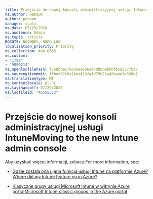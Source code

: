 ```yaml
---
title: Przejście do nowej konsoli administracyjnej usługi Intune
ms.author: pebaum
author: pebaum
manager: scotv
ms.date: 07/29/2020
ms.audience: Admin
ms.topic: article
ROBOTS: NOINDEX, NOFOLLOW
localization_priority: Priority
ms.collection: Adm_O365
ms.custom:
- "1791"
- "9000214"
ms.openlocfilehash: f558bbec7063aaa6b6c47d98beb0bfb5ac3775a7
ms.sourcegitcommit: ffbed67c0a16ec423fa1d79b71e48ea4e2d320e1
ms.translationtype: MT
ms.contentlocale: pl-PL
ms.lasthandoff: 07/29/2020
ms.locfileid: "46555352"
---
```

# <a name="moving-to-the-new-intune-admin-console"></a><span data-ttu-id="0c48c-102">Przejście do nowej konsoli administracyjnej usługi Intune</span><span class="sxs-lookup"><span data-stu-id="0c48c-102">Moving to the new Intune admin console</span></span>

<span data-ttu-id="0c48c-103">Aby uzyskać więcej informacji, zobacz:</span><span class="sxs-lookup"><span data-stu-id="0c48c-103">For more information, see:</span></span>

- [<span data-ttu-id="0c48c-104">Gdzie została ona ujęna funkcja usługi Intune na platformie Azure?</span><span class="sxs-lookup"><span data-stu-id="0c48c-104">Where did my Intune feature go in Azure?</span></span>](https://docs.microsoft.com/intune/ui-changes)

- [<span data-ttu-id="0c48c-105">Klasyczne grupy usługi Microsoft Intune w witrynie Azure portal</span><span class="sxs-lookup"><span data-stu-id="0c48c-105">Microsoft Intune classic groups in the Azure portal</span></span>](https://docs.microsoft.com/intune/groups-get-started)